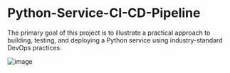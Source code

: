 # Python-Service-CI-CD-Pipeline
The primary goal of this project is to illustrate a practical approach to building, testing, and deploying a Python service using industry-standard DevOps practices. 

![image](https://github.com/fatimazahraelaaziz/Python-Service-CI-CD-Pipeline/assets/96253973/0a1f122d-0c4d-4099-b548-2064ed0efca6)

